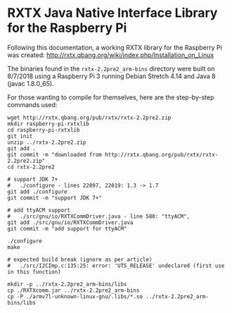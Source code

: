 # RXTX Java Native Interface Library for the Raspberry Pi 

Following this documentation, a working RXTX library for the Raspberry Pi was created: http://rxtx.qbang.org/wiki/index.php/Installation_on_Linux

The binaries found in the ```rxtx-2.2pre2_arm-bins``` directory were built on 8/7/2018 using a Raspberry Pi 3 running Debian Stretch 4.14 and Java 8 (javac 1.8.0_65).

For those wanting to compile for themselves, here are the step-by-step commands used:

```
wget http://rxtx.qbang.org/pub/rxtx/rxtx-2.2pre2.zip
mkdir raspberry-pi-rxtxlib
cd raspberry-pi-rxtxlib
git init
unzip ../rxtx-2.2pre2.zip
git add .
git commit -m "downloaded from http://rxtx.qbang.org/pub/rxtx/rxtx-2.2pre2.zip"
cd rxtx-2.2pre2

# support JDK 7+
#   ./configure - lines 22097, 22019: 1.3 -> 1.7
git add ./configure
git commit -m "support JDK 7+"

# add ttyACM support
#   ./src/gnu/io/RXTXCommDriver.java - line 580: "ttyACM",
git add ./src/gnu/io/RXTXCommDriver.java
git commit -m "add support for ttyACM"

./configure
make

# expected build break (ignore as per article)
#   ./src/I2CImp.c:135:25: error: 'UTS_RELEASE' undeclared (first use in this function)

mkdir -p ../rxtx-2.2pre2_arm-bins/libs
cp ./RXTXcomm.jar ../rxtx-2.2pre2_arm-bins
cp -P ./armv7l-unknown-linux-gnu/.libs/*.so ../rxtx-2.2pre2_arm-bins/libs
```

